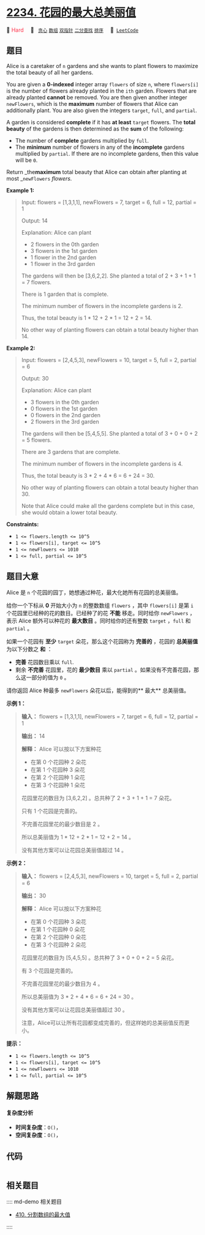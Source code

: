 # [2234. 花园的最大总美丽值](https://leetcode.com/problems/maximum-total-beauty-of-the-gardens)

🔴 <font color=#ff334b>Hard</font>&emsp; 🔖&ensp; [`贪心`](/leetcode/outline/tag/greedy.md) [`数组`](/leetcode/outline/tag/array.md) [`双指针`](/leetcode/outline/tag/two-pointers.md) [`二分查找`](/leetcode/outline/tag/binary-search.md) [`排序`](/leetcode/outline/tag/sorting.md)&emsp; 🔗&ensp;[`LeetCode`](https://leetcode.com/problems/maximum-total-beauty-of-the-gardens)


## 题目

Alice is a caretaker of `n` gardens and she wants to plant flowers to maximize
the total beauty of all her gardens.

You are given a **0-indexed** integer array `flowers` of size `n`, where
`flowers[i]` is the number of flowers already planted in the `ith` garden.
Flowers that are already planted **cannot** be removed. You are then given
another integer `newFlowers`, which is the **maximum** number of flowers that
Alice can additionally plant. You are also given the integers `target`,
`full`, and `partial`.

A garden is considered **complete** if it has **at least** `target` flowers.
The **total beauty** of the gardens is then determined as the **sum** of the
following:

  * The number of **complete** gardens multiplied by `full`.
  * The **minimum** number of flowers in any of the **incomplete** gardens multiplied by `partial`. If there are no incomplete gardens, then this value will be `0`.

Return _the**maximum** total beauty that Alice can obtain after planting at
most _`newFlowers` _flowers._



**Example 1:**

> Input: flowers = [1,3,1,1], newFlowers = 7, target = 6, full = 12, partial = 1
> 
> Output: 14
> 
> Explanation: Alice can plant
> - 2 flowers in the 0th garden
> - 3 flowers in the 1st garden
> - 1 flower in the 2nd garden
> - 1 flower in the 3rd garden
> 
> The gardens will then be [3,6,2,2]. She planted a total of 2 + 3 + 1 + 1 = 7 flowers.
> 
> There is 1 garden that is complete.
> 
> The minimum number of flowers in the incomplete gardens is 2.
> 
> Thus, the total beauty is 1 * 12 + 2 * 1 = 12 + 2 = 14.
> 
> No other way of planting flowers can obtain a total beauty higher than 14.

**Example 2:**

> Input: flowers = [2,4,5,3], newFlowers = 10, target = 5, full = 2, partial = 6
> 
> Output: 30
> 
> Explanation: Alice can plant
> - 3 flowers in the 0th garden
> - 0 flowers in the 1st garden
> - 0 flowers in the 2nd garden
> - 2 flowers in the 3rd garden
> 
> The gardens will then be [5,4,5,5]. She planted a total of 3 + 0 + 0 + 2 = 5 flowers.
> 
> There are 3 gardens that are complete.
> 
> The minimum number of flowers in the incomplete gardens is 4.
> 
> Thus, the total beauty is 3 * 2 + 4 * 6 = 6 + 24 = 30.
> 
> No other way of planting flowers can obtain a total beauty higher than 30.
> 
> Note that Alice could make all the gardens complete but in this case, she would obtain a lower total beauty.

**Constraints:**

  * `1 <= flowers.length <= 10^5`
  * `1 <= flowers[i], target <= 10^5`
  * `1 <= newFlowers <= 1010`
  * `1 <= full, partial <= 10^5`


## 题目大意

Alice 是 `n` 个花园的园丁，她想通过种花，最大化她所有花园的总美丽值。

给你一个下标从 **0**  开始大小为 `n` 的整数数组 `flowers` ，其中 `flowers[i]` 是第 `i`
个花园里已经种的花的数目。已经种了的花 **不能**  移走。同时给你 `newFlowers` ，表示 Alice 额外可以种花的 **最大数目**
。同时给你的还有整数 `target` ，`full` 和 `partial` 。

如果一个花园有 **至少**  `target` 朵花，那么这个花园称为 **完善的**  ，花园的 **总美丽值**  为以下分数之 **和** ：

  * **完善** 花园数目乘以 `full`.
  * 剩余 **不完善**  花园里，花的 **最少数目**  乘以 `partial` 。如果没有不完善花园，那么这一部分的值为 `0` 。

请你返回 Alice 种最多 `newFlowers` 朵花以后，能得到的**  最大** 总美丽值。



**示例 1：**

> 
> 
> 
> 
> 
> **输入：** flowers = [1,3,1,1], newFlowers = 7, target = 6, full = 12, partial = 1
> 
> **输出：** 14
> 
> **解释：** Alice 可以按以下方案种花
> - 在第 0 个花园种 2 朵花
> - 在第 1 个花园种 3 朵花
> - 在第 2 个花园种 1 朵花
> - 在第 3 个花园种 1 朵花
> 
> 花园里花的数目为 [3,6,2,2] 。总共种了 2 + 3 + 1 + 1 = 7 朵花。
> 
> 只有 1 个花园是完善的。
> 
> 不完善花园里花的最少数目是 2 。
> 
> 所以总美丽值为 1 * 12 + 2 * 1 = 12 + 2 = 14 。
> 
> 没有其他方案可以让花园总美丽值超过 14 。
> 
> 

**示例 2：**

> 
> 
> 
> 
> 
> **输入：** flowers = [2,4,5,3], newFlowers = 10, target = 5, full = 2, partial = 6
> 
> **输出：** 30
> 
> **解释：** Alice 可以按以下方案种花
> - 在第 0 个花园种 3 朵花
> - 在第 1 个花园种 0 朵花
> - 在第 2 个花园种 0 朵花
> - 在第 3 个花园种 2 朵花
> 
> 花园里花的数目为 [5,4,5,5] 。总共种了 3 + 0 + 0 + 2 = 5 朵花。
> 
> 有 3 个花园是完善的。
> 
> 不完善花园里花的最少数目为 4 。
> 
> 所以总美丽值为 3 * 2 + 4 * 6 = 6 + 24 = 30 。
> 
> 没有其他方案可以让花园总美丽值超过 30 。
> 
> 注意，Alice可以让所有花园都变成完善的，但这样她的总美丽值反而更小。
> 
> 



**提示：**

  * `1 <= flowers.length <= 10^5`
  * `1 <= flowers[i], target <= 10^5`
  * `1 <= newFlowers <= 1010`
  * `1 <= full, partial <= 10^5`


## 解题思路

#### 复杂度分析

- **时间复杂度**：`O()`，
- **空间复杂度**：`O()`，

## 代码

```javascript

```

## 相关题目

:::: md-demo 相关题目
- [410. 分割数组的最大值](https://leetcode.com/problems/split-array-largest-sum)

::::
